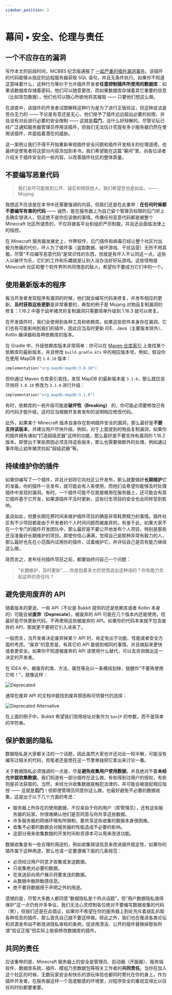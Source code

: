 ```yaml
---
sidebar_position: 3
---
```


# 幕间 • 安全、伦理与责任

## 一个不应存在的漏洞

写作本文的前段时间，MCBBS 纪念版通报了 [一起严重的插件漏洞事件](https://www.mcbbs.co/thread-2850-1-1.html)。该插件的代码能够从指定的远程服务器获取 SQL 语句，并且无条件执行。如果你不知道这意味着什么，这种行为等价于允许插件开发者**任意控制插件所使用的数据库**：如果该数据库存储着密码，他们可以随意更改，而如果数据库存储着其它重要的信息（比如背包数据），他们也可以随心所欲地将其摧毁 —— 只要他们想这么做。

在调查中，该插件的开发者试图解释这种行为是为了进行正版验证，但这种说法是苍白无力的 —— 不论是有意还是无心，他们授予了插件远远超出必要的权限，并且没有对此进行必要的安全限制 —— 这就是**后门**，没什么好辩解的。尽管论坛已经广泛通知服务器管理员停用该插件，但我们无法估计究竟有多少服务器仍然在使用该插件，并面临着潜在的威胁。

这一案例让我们不得不开始重新审视插件安全问题和插件开发相关的伦理道德，也最终促使笔者将这部分内容添加到本书。我们希望能在这篇“幕间”里，向各位读者介绍关于插件安全的一些内容，以改善插件社区的整体质量。

## 不要编写恶意代码

> 我们会尽可能做到公开、诚实和相信他人，我们希望您也是如此。—— Mojang

我想这不应该是在本书中还需要强调的内容，但我们还是在此重申：**在任何时候都不要编写有害的代码** —— 诚然，能在服务器上为自己留个管理员权限的后门听上去确实很诱人，但这绝不是你应该做的事情。传播任何恶意代码都是被整个 Minecraft 社区所谴责的，不仅将被各平台和组织严厉制裁，并且还会面临法律上的指控。

在 Minecraft 服务器发展史上，作弊软件、后门插件和病毒已经让整个社区付出极为惨痛的代价，坏人为了做坏事（盗取数据、破坏游戏、干扰运营）无所不用其极。尽管“不应编写恶意代码”是常识性的东西，但就是有坏人不认同这一点，这些人以破坏为乐，它们的工作和乐趣就是让别人没办法好好玩游戏。这些怪物是 Minecraft 社区和整个软件界所共同憎恶的敌人，希望你不要成为它们中的一个。

## 使用最新版本的程序

每当开发者发现程序有漏洞的时候，他们就会编写代码来修复，并发布相应的更新。**及时获取这些更新**是非常重要的，典型的例子是 Mojang 对物品复制漏洞的修复：1.16.2 中基于幼年猪灵的复制漏洞只需要简单升级到 1.16.3 就可以修复。

在开发插件时，我们会使用到各种工具和依赖库。如果这些软件本身存在漏洞，它们也有可能影响到我们的插件，因此应当及时更新 IDE、Java（主要版本除外）、Kotlin 编译器和各种依赖库的版本。

在 Gradle 中，升级依赖库版本非常简单：你可以在 [Maven 仓库索引](https://mvnrepository.com) 上查找某个依赖库的最新版本，并且修改 `build.gradle.kts` 中的相应版本号。例如，假设你在使用 MapDB 的 `3.0.10` 版本：

```kotlin
implementation("org.mapdb:mapdb:3.0.10")
```

但你通过 Maven 仓库索引查找，发现 MapDB 的最新版本是 `3.1.0`，那么就应该尽快将 `3.0.10` 修改为 `3.1.0` 进行升级：

```kotlin
implementation("org.mapdb:mapdb:3.1.0")
```

有时，依赖库的一些升级可能是**破坏性（Breaking）** 的，你可能必须要修改已有的代码才能升级，这时应当根据开发者发布的说明相应修改代码。

此外，如果某个 Minecraft 版本自身存在影响插件安全的漏洞，那么最好是**不要支持该版本**，并建议用户尽快升级。例如，对于上面提到的物品复制漏洞，如果你的插件拥有诸如“打造超级武器”这样的功能，那么最好是不要支持有漏洞的 1.16.2 版本。即使出于某些原因必须支持这些版本，那么也需要做额外的处理，例如通过事件阻止幼年猪灵捡起“超级武器”等。

## 持续维护你的插件

如果你编写了一个插件，并且计划将它向社区公开发布，那么就要做好**长期维护**它的准备。你的插件一旦发布，就可能会有人来使用，而他们会希望你能够及时处理插件中发现的漏洞。有时，一个插件可能不仅直接被用在服务器上，还可能会有其它插件基于它开发，如果源插件不及时更新，这些衍生项目的安全也会同样受到影响。

虽说如此，但要长期花费时间来维护插件项目的确是非常耗费精力的事情。插件社区有不少项目都是由于开发者的个人时间问题而被废弃的。有鉴于此，如果大家不在一个专门的插件开发团队中，那么最好是不要公开地发布个人项目，特别是那些还没准备好长期维护的项目。即使你信心满满，觉得自己是那种非常有毅力的人，那么最好也先在小范围内试用你的插件，试着维护它，并评估自己是否有能力继续这么做。

简而言之，发布任何插件项目之前，都要始终问自己一个问题：

> “长期维护，及时更新”……你是抱着多大的觉悟说出这种话的？你有能力负起这样的责任吗？

## 避免使用废弃的 API

随着版本的更迭，一些 API（不论是 Bukkit 提供的还是依赖库或者 Kotlin 本身的）可能会被**废弃（Deprecate）**，被废弃的 API 可能在几个版本内还能使用，但最好是尽快更新代码，不再使用这些被废弃的 API。如果你的代码本来就不包含废弃的 API，那就更不要把它引入进来了。

一般而言，当开发者决定废弃掉某个 API 时，肯定有出于功能、性能或者安全方面的考虑。“废弃”的意思是，有其它的 API 能做到相同的事情，并且做起来更快或者更安全。如果你不知道被废弃的 API 该使用什么替代，可以去咨询做出这一决定的开发者。

在 IDEA 中，被废弃的类、方法、属性等会以一条横线划掉，提醒你“不要再使用它啦！”，就像这样：

![Deprecated](/img/s2/idea-deprecated.png)

通常在废弃 API 的文档中能找到废弃原因和可供替代的选择：

![Deprecated Alternative](/img/s2/deprecated-alternative.png)

在上面的例子中，Bukkit 希望我们改用地址对象作为 `banIP` 的参数，而不是简单的字符串。

## 保护数据的隐私

数据隐私是大家都关注的一个话题，因此虽然大家也许还对此一知半解，可能没有编写过相关的代码，但笔者还是想在这一节里单独把它拿出来讨论一番。

关于数据隐私必须强调的一点是，尽量**避免收集用户使用数据**，并且绝对不要**未经允许就收集数据**。我们知道有一部分插件在这么做，有些得到过用户的授权，有些则是非法获取的。当然，未经允许收集数据是触犯法律的，并可能会被提起相应指控 —— 这就是**后门**！但即便管理员同意你这么做，也最好避免不必要的数据收集，这是出于以下几个方面的考虑：

- 服务器上所存在的使用数据，不仅来自于你的用户（即管理员），还有这些服务器的玩家。你很难确认他们是否同意与你共享这些数据。
- 许多服务器的网络环境有所限制，要共享这些收集的数据本身很困难。
- 收集不必要的数据会对服务器的性能造成不必要的影响。
- 这部分用来收集数据的开发时间和资源本可以用来改进功能。

数据收集是有一些合理的用途的，例如收集错误信息来改进插件稳定性，如果你的插件属于这种用途，那么也请一定要遵循下面的几条规范：

- 必须经过用户同意才收集或发送数据。
- 只收集绝对必要的数据。
- 在发送前向用户展示将要发送的数据。
- 从数据中删除敏感信息。
- 绝不要将数据用于声明之外的用途。

遗憾的是，尽管大多数人都同意“数据隐私是个热点话题”，但“用户数据隐私值得保护”这一点仍有许多争议。我们无法心灵控制各位绝对不要编写数据收集的代码（笑），但我们还是在此倡议，如果你不希望在你的服务器上到处充斥着胡乱扒取各种信息的插件，那么首先自己就不要这样做。除此之外，我们也在推进各类论坛和资源发布站不断改进隐私审核的条例，促进用清洁、公开的插件替换掉那些所谓“验证正版”但实际上偷偷修改数据库的插件。

## 共同的责任

应该重申的是，Minecraft 服务器上的安全是管理员、启动器（开服器）、服务端软件、数据库系统、插件、模组乃至数据包等相关工作者的**共同责任**。当你在加入这个社区的时候，无数玩家安全和快乐的游玩体验也都同时寄托在你的身上。作为插件开发者，在服务器这样一个高度敏感的环境里，对程序安全的重视显得比以往任何时刻都要重要。

